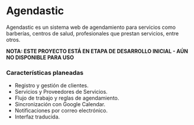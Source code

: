 Agendastic
================

Agendastic es un sistema web de agendamiento para servicios como barberías, centros de salud, 
profesionales que prestan servicios, entre otros.

**NOTA: ESTE PROYECTO ESTÁ EN ETAPA DE DESARROLLO INICIAL - AÚN NO DISPONIBLE PARA USO**

### Características planeadas

* Registro y gestión de clientes.
* Servicios y Proveedores de Servicios.
* Flujo de trabajo y reglas de agendamiento.
* Sincronización con Google Calendar.
* Notificaciones por correo electrónico.
* Interfaz traducida.
